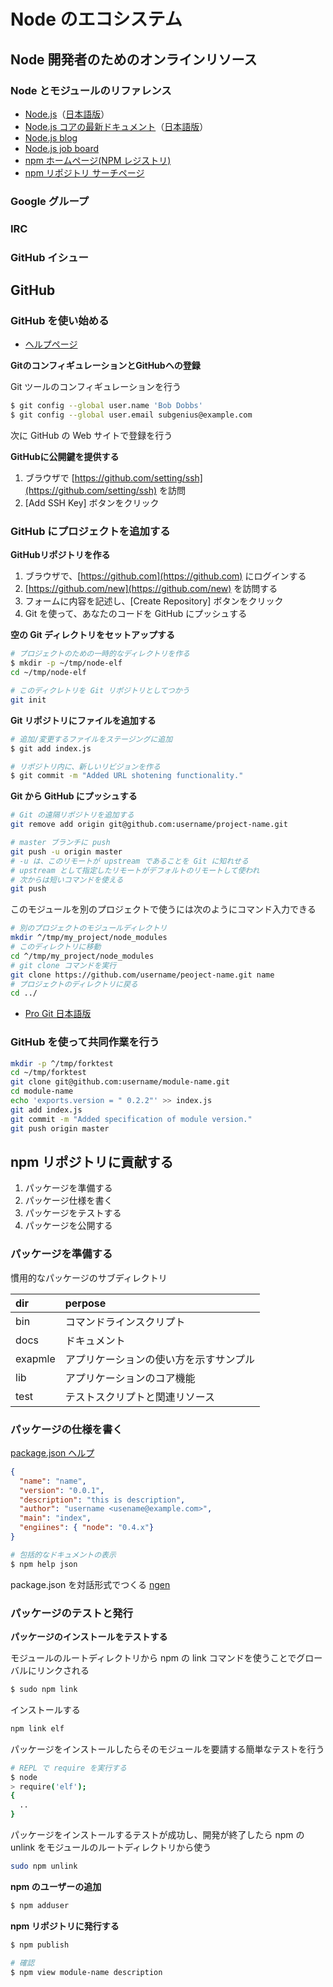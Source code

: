 # Node のエコシステム

## Node 開発者のためのオンラインリソース

### Node とモジュールのリファレンス

- [Node.js](http://nodejs.org/)（[日本語版](http://nodejs.jp/nodejs.org_ja/)）
- [Node.js コアの最新ドキュメント](http://node.js.org/api/)（[日本語版](http://nodejs.jp/nodejs.org_ja/api/)）
- [Node.js blog](http://blog.nodejs.org/)
- [Node.js job board](http://jobs.nodejs.org/)
- [npm ホームページ(NPM レジストリ)](http://npmjs.org/)
- [npm リポジトリ サーチページ](https://npmjs.org/)


### Google グループ

### IRC

### GitHub イシュー

## GitHub

### GitHub を使い始める

- [ヘルプページ](https://help.github.com/articles/set-up-git)

__GitのコンフィギュレーションとGitHubへの登録__

Git ツールのコンフィギュレーションを行う

```bash
$ git config --global user.name 'Bob Dobbs'
$ git config --global user.email subgenius@example.com
```

次に GitHub の Web サイトで登録を行う

__GitHubに公開鍵を提供する__

1. ブラウザで [https://github.com/setting/ssh](https://github.com/setting/ssh) を訪問
2. [Add SSH Key] ボタンをクリック

### GitHub にプロジェクトを追加する

__GitHubリポジトリを作る__

1. ブラウザで、[https://github.com](https://github.com) にログインする
2. [https://github.com/new](https://github.com/new) を訪問する
3. フォームに内容を記述し、[Create Repository] ボタンをクリック
4. Git を使って、あなたのコードを GitHub にプッシュする

__空の Git ディレクトリをセットアップする__

```bash
# プロジェクトのための一時的なディレクトリを作る
$ mkdir -p ~/tmp/node-elf
cd ~/tmp/node-elf

# このディクレトリを Git リポジトリとしてつかう
git init
```

__Git リポジトリにファイルを追加する__

```bash
# 追加/変更するファイルをステージングに追加
$ git add index.js

# リポジトリ内に、新しいリビジョンを作る
$ git commit -m "Added URL shotening functionality."
```

__Git から GitHub にプッシュする__

```bash
# Git の遠隔リポジトリを追加する
git remove add origin git@github.com:username/project-name.git

# master ブランチに push
git push -u origin master
# -u は、このリモートが upstream であることを Git に知れせる
# upstream として指定したリモートがデフォルトのリモートして使われ
# 次からは短いコマンドを使える
git push
```

このモジュールを別のプロジェクトで使うには次のようにコマンド入力できる
```bash
# 別のプロジェクトのモジュールディレクトリ
mkdir ^/tmp/my_project/node_modules
# このディレクトリに移動
cd ^/tmp/my_project/node_modules
# git clone コマンドを実行
git clone https://github.com/username/peoject-name.git name
# プロジェクトのディレクトリに戻る
cd ../
```

- [Pro Git 日本語版](http://git-scm.com/book/ja/v1)


### GitHub を使って共同作業を行う

```bash
mkdir -p ^/tmp/forktest
cd ~/tmp/forktest
git clone git@github.com:username/module-name.git
cd module-name
echo 'exports.version = " 0.2.2"' >> index.js
git add index.js
git commit -m "Added specification of module version."
git push origin master
```

## npm リポジトリに貢献する

1. パッケージを準備する
2. パッケージ仕様を書く
3. パッケージをテストする
4. パッケージを公開する

### パッケージを準備する

慣用的なパッケージのサブディレクトリ

| dir     | perpose |
|:--------|:--------|
| bin     | コマンドラインスクリプト |
| docs    | ドキュメント |
| exapmle | アプリケーションの使い方を示すサンプル |
| lib     | アプリケーションのコア機能 |
| test    | テストスクリプトと関連リソース |


### パッケージの仕様を書く

[package.json ヘルプ](http://browsenpm.org/package.json)

```json
{
  "name": "name",
  "version": "0.0.1",
  "description": "this is description",
  "author": "username <usename@example.com>",
  "main": "index",
  "engiines": { "node": "0.4.x"}
}
```

```bash
# 包括的なドキュメントの表示
$ npm help json
```

package.json を対話形式でつくる
[ngen](https://www.npmjs.com/package/ngen)


### パッケージのテストと発行

__パッケージのインストールをテストする__

モジュールのルートディレクトリから npm の link コマンドを使うことでグローバルにリンクされる

```bash
$ sudo npm link
```

インストールする
```bash
npm link elf
```

パッケージをインストールしたらそのモジュールを要請する簡単なテストを行う
```bash
# REPL で require を実行する
$ node
> require('elf');
{
  ..
}
```

パッケージをインストールするテストが成功し、開発が終了したら npm の unlink をモジュールのルートディレクトリから使う

```bash
sudo npm unlink
```

__npm のユーザーの追加__

```bash
$ npm adduser
```

__npm リポジトリに発行する__

```bash
$ npm publish

# 確認
$ npm view module-name description
```
